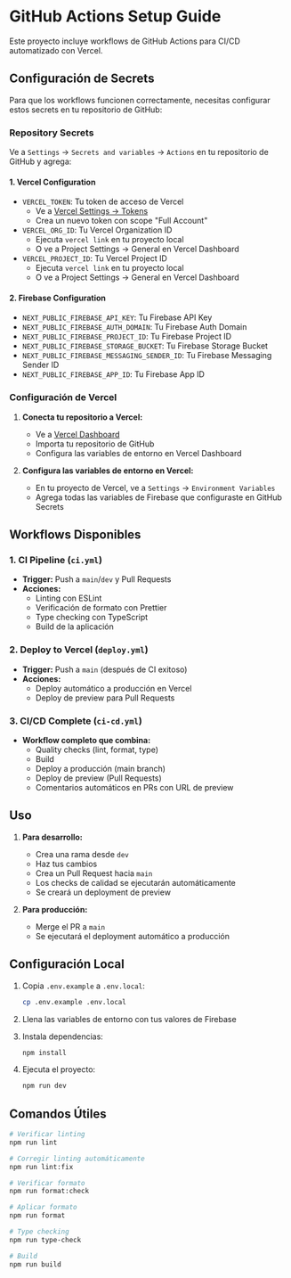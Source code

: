 # GitHub Actions Setup Guide

Este proyecto incluye workflows de GitHub Actions para CI/CD automatizado con Vercel.

## Configuración de Secrets

Para que los workflows funcionen correctamente, necesitas configurar estos secrets en tu repositorio de GitHub:

### Repository Secrets

Ve a `Settings` → `Secrets and variables` → `Actions` en tu repositorio de GitHub y agrega:

#### 1. Vercel Configuration
- `VERCEL_TOKEN`: Tu token de acceso de Vercel
  - Ve a [Vercel Settings → Tokens](https://vercel.com/account/tokens)
  - Crea un nuevo token con scope "Full Account"
- `VERCEL_ORG_ID`: Tu Vercel Organization ID
  - Ejecuta `vercel link` en tu proyecto local
  - O ve a Project Settings → General en Vercel Dashboard
- `VERCEL_PROJECT_ID`: Tu Vercel Project ID
  - Ejecuta `vercel link` en tu proyecto local
  - O ve a Project Settings → General en Vercel Dashboard

#### 2. Firebase Configuration
- `NEXT_PUBLIC_FIREBASE_API_KEY`: Tu Firebase API Key
- `NEXT_PUBLIC_FIREBASE_AUTH_DOMAIN`: Tu Firebase Auth Domain
- `NEXT_PUBLIC_FIREBASE_PROJECT_ID`: Tu Firebase Project ID
- `NEXT_PUBLIC_FIREBASE_STORAGE_BUCKET`: Tu Firebase Storage Bucket
- `NEXT_PUBLIC_FIREBASE_MESSAGING_SENDER_ID`: Tu Firebase Messaging Sender ID
- `NEXT_PUBLIC_FIREBASE_APP_ID`: Tu Firebase App ID

### Configuración de Vercel

1. **Conecta tu repositorio a Vercel:**
   - Ve a [Vercel Dashboard](https://vercel.com/dashboard)
   - Importa tu repositorio de GitHub
   - Configura las variables de entorno en Vercel Dashboard

2. **Configura las variables de entorno en Vercel:**
   - En tu proyecto de Vercel, ve a `Settings` → `Environment Variables`
   - Agrega todas las variables de Firebase que configuraste en GitHub Secrets

## Workflows Disponibles

### 1. CI Pipeline (`ci.yml`)
- **Trigger:** Push a `main`/`dev` y Pull Requests
- **Acciones:**
  - Linting con ESLint
  - Verificación de formato con Prettier
  - Type checking con TypeScript
  - Build de la aplicación

### 2. Deploy to Vercel (`deploy.yml`)
- **Trigger:** Push a `main` (después de CI exitoso)
- **Acciones:**
  - Deploy automático a producción en Vercel
  - Deploy de preview para Pull Requests

### 3. CI/CD Complete (`ci-cd.yml`)
- **Workflow completo que combina:**
  - Quality checks (lint, format, type)
  - Build
  - Deploy a producción (main branch)
  - Deploy de preview (Pull Requests)
  - Comentarios automáticos en PRs con URL de preview

## Uso

1. **Para desarrollo:**
   - Crea una rama desde `dev`
   - Haz tus cambios
   - Crea un Pull Request hacia `main`
   - Los checks de calidad se ejecutarán automáticamente
   - Se creará un deployment de preview

2. **Para producción:**
   - Merge el PR a `main`
   - Se ejecutará el deployment automático a producción

## Configuración Local

1. Copia `.env.example` a `.env.local`:
   ```bash
   cp .env.example .env.local
   ```

2. Llena las variables de entorno con tus valores de Firebase

3. Instala dependencias:
   ```bash
   npm install
   ```

4. Ejecuta el proyecto:
   ```bash
   npm run dev
   ```

## Comandos Útiles

```bash
# Verificar linting
npm run lint

# Corregir linting automáticamente
npm run lint:fix

# Verificar formato
npm run format:check

# Aplicar formato
npm run format

# Type checking
npm run type-check

# Build
npm run build
```